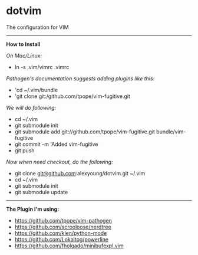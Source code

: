 dotvim
======

The configuration for VIM

------------------------------------------------------
__How to Install__

_On Mac/Linux:_
* ln -s .vim/vimrc .vimrc

_Pathogen's documentation suggests adding plugins like this:_
* 'cd ~/.vim/bundle
* 'git clone git:/github.com/tpope/vim-fugitive.git

_We will do following:_
* cd ~/.vim
* git submodule init
* git submodule add git://github.com/tpope/vim-fugitive.git bundle/vim-fugitive
* git commit -m 'Added vim-fugitive
* git push

_Now when need checkout, do the following:_
* git clone git@github.com:alexyoung/dotvim.git ~/.vim
* cd ~/.vim
* git submodule init
* git submodule update

------------------------------------------------------
__The Plugin I'm using:__
* https://github.com/tpope/vim-pathogen
* https://github.com/scrooloose/nerdtree
* https://github.com/klen/python-mode
* https://github.com/Lokaltog/powerline
* https://github.com/fholgado/minibufexpl.vim
